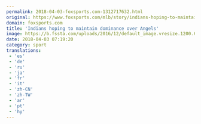 ```yaml
---
permalink: 2018-04-03-foxsports.com-1312717632.html
original: https://www.foxsports.com/mlb/story/indians-hoping-to-maintain-dominance-over-angels-040318
domain: foxsports.com
title: 'Indians hoping to maintain dominance over Angels'
image: https://b.fssta.com/uploads/2016/12/default_image.vresize.1200.630.high.0.png
date: 2018-04-03 07:19:20
category: sport
translations: 
 - 'es'
 - 'de'
 - 'ru'
 - 'ja'
 - 'fr'
 - 'it'
 - 'zh-CN'
 - 'zh-TW'
 - 'ar'
 - 'pt'
 - 'hy'
---
```


